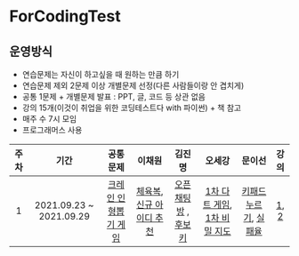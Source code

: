 # ForCodingTest

## 운영방식
* 연습문제는 자신이 하고싶을 때 원하는 만큼 하기
* 연습문제 제외 2문제 이상 개별문제 선정(다른 사람들이랑 안 겹치게)
* 공통 1문제 + 개별문제 발표 : PPT, 글, 코드 등 상관 없음
* 강의 15개(이것이 취업을 위한 코딩테스트다 with 파이썬) + 책 참고
* 매주 수 7시 모임
* 프로그래머스 사용

| 주차 | 기간 | 공통문제 | 이채원 | 김진명 | 오세강 | 문이선 | 강의|
|:---:|:---:|:---:|:---:|:---:|:---:|:---:|:---:|
| 1 |2021.09.23 ~ 2021.09.29| [크레인 인형뽑기 게임](https://programmers.co.kr/learn/courses/30/lessons/64061) | [체육복](https://programmers.co.kr/learn/courses/30/lessons/42862), [신규 아이디 추천](https://programmers.co.kr/learn/courses/30/lessons/72410) | [오픈채팅방](https://programmers.co.kr/learn/courses/30/lessons/42888) , [후보키](https://programmers.co.kr/learn/courses/30/lessons/42890) | [1차 다트 게임](https://programmers.co.kr/learn/courses/30/lessons/17682), [1차 비밀 지도](https://programmers.co.kr/learn/courses/30/lessons/17681) | [키패드 누르기](https://programmers.co.kr/learn/courses/30/lessons/67256), [실패율](https://programmers.co.kr/learn/courses/30/lessons/42889) | [1](https://youtu.be/m-9pAwq1o3w), [2](https://youtu.be/7C9RgOcvkvo) |
